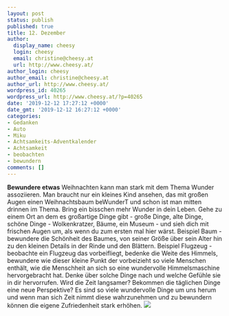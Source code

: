 ```yaml
---
layout: post
status: publish
published: true
title: 12. Dezember
author:
  display_name: cheesy
  login: cheesy
  email: christine@cheesy.at
  url: http://www.cheesy.at/
author_login: cheesy
author_email: christine@cheesy.at
author_url: http://www.cheesy.at/
wordpress_id: 40265
wordpress_url: http://www.cheesy.at/?p=40265
date: '2019-12-12 17:27:12 +0000'
date_gmt: '2019-12-12 16:27:12 +0000'
categories:
- Gedanken
- Auto
- Miku
- Achtsamkeits-Adventkalender
- Achtsamkeit
- beobachten
- bewundern
comments: []
---
```

 **Bewundere etwas**
Weihnachten kann man stark mit dem Thema Wunder assoziieren. Man braucht nur ein kleines Kind ansehen, das mit großen Augen einen Weihnachtsbaum beWunderT und schon ist man mitten drinnen im Thema.
Bring ein bisschen mehr Wunder in dein Leben. Gehe zu einem Ort an dem es großartige Dinge gibt - große Dinge, alte Dinge, schöne Dinge - Wolkenkratzer, Bäume, ein Museum - und sieh dich mit frischen Augen um, als wenn du zum ersten mal hier wärst.
Beispiel Baum - bewundere die Schönheit des Baumes, von seiner Größe über sein Alter hin zu den kleinen Details in der Rinde und den Blättern.
Beispiel Flugzeug - beobachte ein Flugzeug das vorbeifliegt, bedenke die Weite des Himmels, bewundere wie dieser kleine Punkt der vorbeizieht so viele Menschen enthält, wie die Menschheit an sich so eine wundervolle Himmelsmaschine hervorgebracht hat.
Denke über solche Dinge nach und welche Gefühle sie in dir hervorrufen. Wird die Zeit langsamer? Bekommen die täglichen Dinge eine neue Perspektive?
Es sind so viele wundervolle Dinge um uns herum und wenn man sich Zeit nimmt diese wahrzunehmen und zu bewundern können die eigene Zufriedenheit stark erhöhen.
[![](http://www.cheesy.at/download/Mindfulness-12.gif)](http://www.cheesy.at/fotos/sonstiges/achtsamkeits-kalender/)
